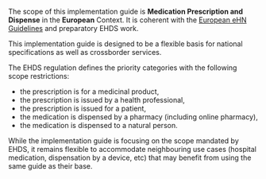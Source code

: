 The scope of this implementation guide is **Medication Prescription and Dispense** in the **European** Context.
It is coherent with the [European eHN Guidelines](https://health.ec.europa.eu/ehealth-digital-health-and-care/key-documents_en) and preparatory EHDS work.

This implementation guide is designed to be a flexible basis for national specifications as well as crossborder services. 

The EHDS regulation defines the priority categories with the following scope restrictions:
- the prescription is for a medicinal product,
- the prescription is issued by a health professional,
- the prescription is issued for a patient,
- the medication is dispensed by a pharmacy (including online pharmacy),
- the medication is dispensed to a natural person.

While the implementation guide is focusing on the scope mandated by EHDS, it remains flexible to accommodate neighbouring use cases (hospital medication, dispensation by a device, etc) that may benefit from using the same guide as their base.
